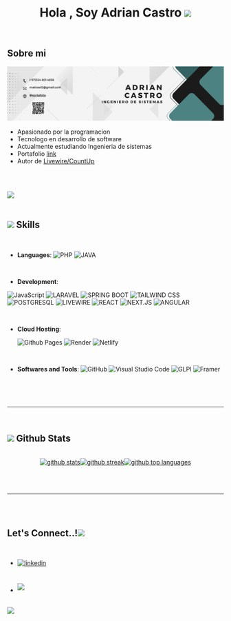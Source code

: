 
<h1 align="center"><b>Hola  , Soy Adrian Castro </b><img src="https://media.giphy.com/media/hvRJCLFzcasrR4ia7z/giphy.gif" width="35"></h1>


<br>



	
##  **Sobre mi**

<img src="https://github.com/Dev-Drian/Dev-Drian/blob/main/BannerLinkedin.png?raw=true">

<br>

- Apasionado por la programacion
- Tecnologo en desarrollo de software
- Actualmente estudiando Ingenieria de sistemas
- Portafolio [link](https://devdrian.vercel.app/)
- Autor de [Livewire/CountUp](https://packagist.org/packages/devdrian/livewire-countup)

<br><br>

<img src="https://user-images.githubusercontent.com/73097560/115834477-dbab4500-a447-11eb-908a-139a6edaec5c.gif"><br><br>

## <img src="https://media2.giphy.com/media/QssGEmpkyEOhBCb7e1/giphy.gif?cid=ecf05e47a0n3gi1bfqntqmob8g9aid1oyj2wr3ds3mg700bl&rid=giphy.gif" width ="25"><b> Skills</b>
<br>

<p align="center">

- **Languages**:
	![PHP](https://img.shields.io/badge/PHP%20-%23777BB4.svg?style=for-the-badge&logo=php&logoColor=white)
  	![JAVA](https://img.shields.io/badge/JAVA-%23007396.svg?style=for-the-badge&logo=Java&logoColor=white)

<br>   
    
- **Development**:


![JavaScript](https://img.shields.io/badge/JavaScript%20-%23F7DF1E.svg?style=for-the-badge&logo=javascript&logoColor=black) 
![LARAVEL](https://img.shields.io/badge/LARAVEL%20-%23FF2D20.svg?style=for-the-badge&logo=laravel&logoColor=white) 
![SPRING BOOT](https://img.shields.io/badge/SPRING%20BOOT%20-%236DB33F.svg?style=for-the-badge&logo=springboot&logoColor=white) 
![TAILWIND CSS](https://img.shields.io/badge/TAILWIND%20CSS%20-%2306B6D4.svg?style=for-the-badge&logo=tailwindcss&logoColor=white) 
![POSTGRESQL](https://img.shields.io/badge/POSTGRESQL%20-%23336791.svg?style=for-the-badge&logo=postgresql&logoColor=white) 
![LIVEWIRE](https://img.shields.io/badge/LIVEWIRE%20-%238B0000.svg?style=for-the-badge&logo=laravel&logoColor=white) 
![REACT](https://img.shields.io/badge/REACT%20-%2361DAFB.svg?style=for-the-badge&logo=react&logoColor=black) 
![NEXT.JS](https://img.shields.io/badge/NEXT.JS%20-%23000000.svg?style=for-the-badge&logo=next.js&logoColor=white) 
![ANGULAR](https://img.shields.io/badge/ANGULAR%20-%23DD0031.svg?style=for-the-badge&logo=angular&logoColor=white)




<br>

- **Cloud Hosting**:

    ![Github Pages](https://img.shields.io/badge/GitHub%20Pages-%23327FC7.svg?style=for-the-badge&logo=github&logoColor=white)
    ![Render](https://img.shields.io/badge/Render-%2300C7B7.svg?style=for-the-badge&logo=render&logoColor=white)
    ![Netlify](https://img.shields.io/badge/Netlify-%2300C7B7.svg?style=for-the-badge&logo=netlify&logoColor=white)

  
  
    
<br>

- **Softwares and Tools**:
![GitHub](https://img.shields.io/badge/GitHub-%23121011.svg?style=for-the-badge&logo=github&logoColor=white) 
![Visual Studio Code](https://img.shields.io/badge/VS%20Code-007ACC.svg?style=for-the-badge&logo=visual-studio-code&logoColor=white) 
![GLPI](https://img.shields.io/badge/GLPI-%23F68212.svg?style=for-the-badge&logoColor=white)
![Framer](https://img.shields.io/badge/Framer-%23FF5500.svg?style=for-the-badge&logo=framer&logoColor=white)



<br>



<br>
<br>

-----

<br>


## <img src="https://media.giphy.com/media/iY8CRBdQXODJSCERIr/giphy.gif" width="35"><b> Github Stats </b>
<br>

<div align="center">

<a href="https://github.com/dev-drian/">
 <div class="flex w-full flex-col items-center"><img class="output" src="https://github-readme-stats.vercel.app/api?username=Dev-Drian&amp;theme=vue-dark&amp;show_icons=true&amp;hide_border=true&amp;count_private=true" alt="github stats"><img class="output" src="https://github-readme-streak-stats.herokuapp.com/?user=Dev-Drian&amp;theme=vue-dark&amp;hide_border=true" alt="github streak"><img class="output" src="https://github-readme-stats.vercel.app/api/top-langs/?username=Dev-Drian&amp;theme=vue-dark&amp;show_icons=true&amp;hide_border=true&amp;layout=compact" alt="github top languages"></div>
</a>
</div>

<br>
<br>
<br>

-----

<br>
<br>

## <b> Let's Connect..!</b><img src="https://github.com/0xAbdulKhali/0xAbdulKhalid/raw/main/assets/mdImages/handshake.gif" width ="80">
<br>
<div align='left'>

<ul>

<li>
<a href="https://linkedin.com/in/DevDrian" target="_blank">
<img src="https://img.shields.io/badge/linkedin: 0adrian-%2300acee.svg?color=405DE6&style=for-the-badge&logo=linkedin&logoColor=white" alt=linkedin style="margin-bottom: 5px;"/>
</a>
</li>

<br>



<br>

<li>
<a href="mailto:matiose12@gmail.com" target="_blank">
<img src="https://img.shields.io/badge/gmail:  0DevDrian-%23EA4335.svg?style=for-the-badge&logo=gmail&logoColor=white" t=mail style="margin-bottom: 5px;" />
</a>
</li>
	
</ul>
</div>

<br>
<img src="https://user-images.githubusercontent.com/73097560/115834477-dbab4500-a447-11eb-908a-139a6edaec5c.gif">
<br>
<br>
<br>
